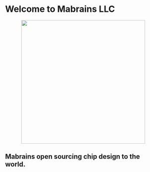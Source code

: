 <p align="center"> <h1>Welcome to Mabrains LLC</h1> </p>


<p align="center"><img src="https://mabrains.com/assets/images/mabrains_logo.jpg" width="400" /></p>

<p align="center"><h2>Mabrains open sourcing chip design to the world.</h2></p>
